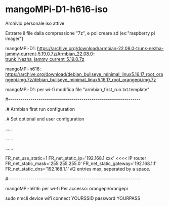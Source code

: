 # mangoMPi-D1-h616-iso
Archivio personale iso attive


Estrarre il file dalla compressione "7z", e poi creare sd  (ex:"raspberry pi imager")

mangoMPi-D1: https://archive.org/download/armbian-22.08.0-trunk-nezha-jammy-current-5.19.0.7z/Armbian_22.08.0-trunk_Nezha_jammy_current_5.19.0.7z

mangoMPi-h616: https://archive.org/download/debian_bullseye_minimal_linux5.16.17_root_orangepi.img.7z/debian_bullseye_minimal_linux5.16.17_root_orangepi.img.7z


mangoMPi-D1:  per  wi-fi modifica file "armbian_first_run.txt.template"

#-----------------------------------------------------------------

.# Armbian first run configuration

.# Set optional end user configuration

.....

......

......

FR_net_use_static=1
FR_net_static_ip='192.168.1.xxx'     <<<< IP router
FR_net_static_mask='255.255.255.0'
FR_net_static_gateway='192.168.1.1'
FR_net_static_dns='192.168.1.1' #2 entries max, seperated by a space.

#-----------------------------------------------------------------

mangoMPi-h616:  per wi-fi
Per accesso: orangepi/orangepi

sudo nmcli device wifi connect YOURSSID password YOURPASS

